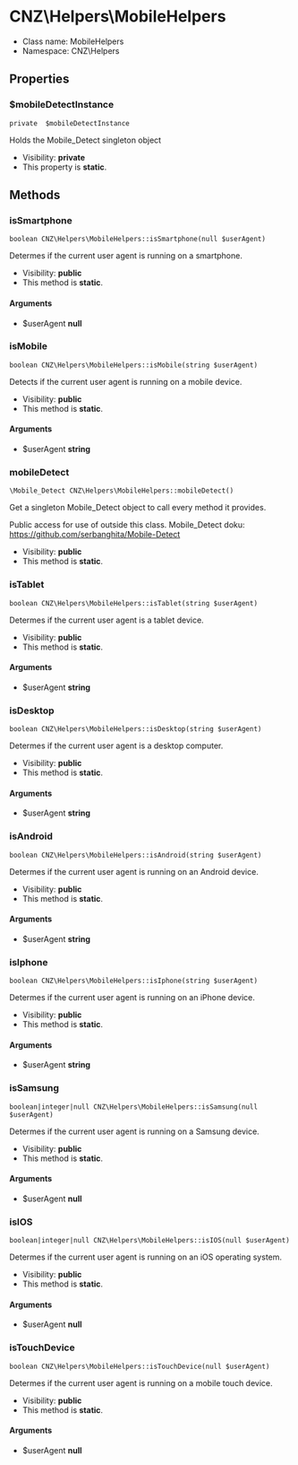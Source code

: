 CNZ\Helpers\MobileHelpers
===============






* Class name: MobileHelpers
* Namespace: CNZ\Helpers





Properties
----------


### $mobileDetectInstance

    private  $mobileDetectInstance

Holds the Mobile_Detect singleton object



* Visibility: **private**
* This property is **static**.


Methods
-------


### isSmartphone

    boolean CNZ\Helpers\MobileHelpers::isSmartphone(null $userAgent)

Determes if the current user agent is running on a smartphone.



* Visibility: **public**
* This method is **static**.


#### Arguments
* $userAgent **null**



### isMobile

    boolean CNZ\Helpers\MobileHelpers::isMobile(string $userAgent)

Detects if the current user agent is running on a mobile device.



* Visibility: **public**
* This method is **static**.


#### Arguments
* $userAgent **string**



### mobileDetect

    \Mobile_Detect CNZ\Helpers\MobileHelpers::mobileDetect()

Get a singleton Mobile_Detect object to call every method it provides.

Public access for use of outside this class.
Mobile_Detect doku: https://github.com/serbanghita/Mobile-Detect

* Visibility: **public**
* This method is **static**.




### isTablet

    boolean CNZ\Helpers\MobileHelpers::isTablet(string $userAgent)

Determes if the current user agent is a tablet device.



* Visibility: **public**
* This method is **static**.


#### Arguments
* $userAgent **string**



### isDesktop

    boolean CNZ\Helpers\MobileHelpers::isDesktop(string $userAgent)

Determes if the current user agent is a desktop computer.



* Visibility: **public**
* This method is **static**.


#### Arguments
* $userAgent **string**



### isAndroid

    boolean CNZ\Helpers\MobileHelpers::isAndroid(string $userAgent)

Determes if the current user agent is running on an Android device.



* Visibility: **public**
* This method is **static**.


#### Arguments
* $userAgent **string**



### isIphone

    boolean CNZ\Helpers\MobileHelpers::isIphone(string $userAgent)

Determes if the current user agent is running on an iPhone device.



* Visibility: **public**
* This method is **static**.


#### Arguments
* $userAgent **string**



### isSamsung

    boolean|integer|null CNZ\Helpers\MobileHelpers::isSamsung(null $userAgent)

Determes if the current user agent is running on a Samsung device.



* Visibility: **public**
* This method is **static**.


#### Arguments
* $userAgent **null**



### isIOS

    boolean|integer|null CNZ\Helpers\MobileHelpers::isIOS(null $userAgent)

Determes if the current user agent is running on an iOS operating system.



* Visibility: **public**
* This method is **static**.


#### Arguments
* $userAgent **null**



### isTouchDevice

    boolean CNZ\Helpers\MobileHelpers::isTouchDevice(null $userAgent)

Determes if the current user agent is running on a mobile touch device.



* Visibility: **public**
* This method is **static**.


#### Arguments
* $userAgent **null**


